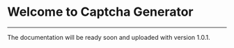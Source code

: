 # Welcome to Captcha Generator
***
The documentation will be ready soon and uploaded with version 1.0.1.
